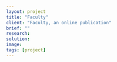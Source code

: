 ```yaml
---
layout: project
title: "Faculty"
client: "Faculty, an online publication"
brief: ""
research:
solution:
image:
tags: [project]
---
```




